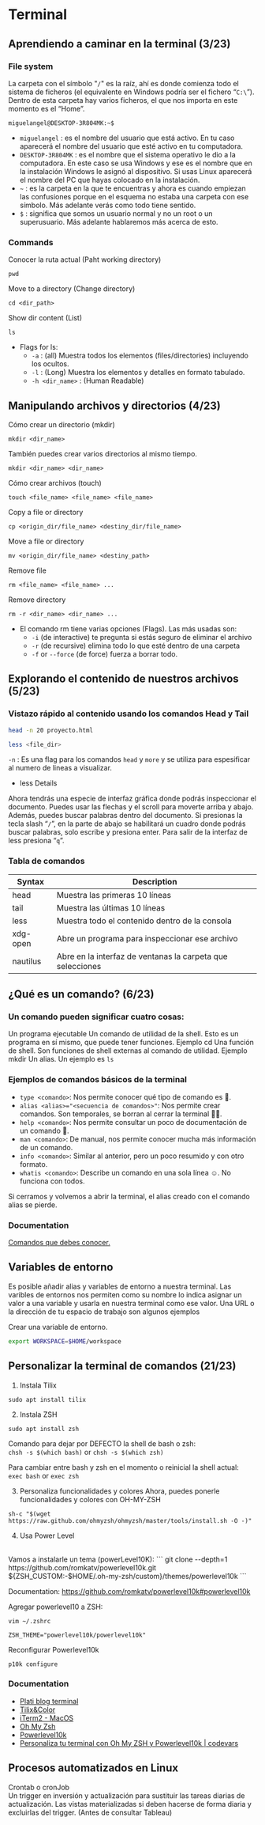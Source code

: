 # Terminal

## Aprendiendo a caminar en la terminal (3/23)

### File system

La carpeta con el símbolo "``/``" es la raíz, ahí es donde comienza todo el sistema de ficheros (el equivalente en Windows podría ser el fichero “``C:\``”). Dentro de esta carpeta hay varios ficheros, el que nos importa en este momento es el “Home”.

``
miguelangel@DESKTOP-3R804MK:~$
``
- ``miguelangel`` : es el nombre del usuario que está activo. En tu caso aparecerá el nombre del usuario que esté activo en tu computadora.
- ``DESKTOP-3R804MK`` : es el nombre que el sistema operativo le dio a la computadora. En este caso se usa Windows y ese es el nombre que en la instalación Windows le asignó al dispositivo. Si usas Linux aparecerá el nombre del PC que hayas colocado en la instalación.
- ``~`` : es la carpeta en la que te encuentras y ahora es cuando empiezan las confusiones porque en el esquema no estaba una carpeta con ese símbolo. Más adelante verás como todo tiene sentido.
- ``$`` : significa que somos un usuario normal y no un root o un superusuario. Más adelante hablaremos más acerca de esto.

### Commands

Conocer la ruta actual (Paht working directory)
```
pwd
```

Move to a directory (Change directory)
```
cd <dir_path>
```

Show dir content (List)
```
ls
```

- Flags for ls:
    - ``-a`` : (all) Muestra todos los elementos (files/directories) incluyendo los ocultos.
    - ``-l`` : (Long) Muestra los elementos y detalles en formato tabulado.
    - ``-h <dir_name>`` : (Human Readable)


## Manipulando archivos y directorios (4/23)

Cómo crear un directorio (mkdir)
```
mkdir <dir_name>
```

También puedes crear varios directorios al mismo tiempo.
```
mkdir <dir_name> <dir_name>
```

Cómo crear archivos (touch)
```
touch <file_name> <file_name> <file_name>
```

Copy a file or directory
```
cp <origin_dir/file_name> <destiny_dir/file_name>
```

Move a file or directory
```
mv <origin_dir/file_name> <destiny_path>
```

Remove file
```
rm <file_name> <file_name> ...
```

Remove directory
```
rm -r <dir_name> <dir_name> ...
```

- El comando rm tiene varias opciones (Flags). Las más usadas son:
    - ``-i`` (de interactive) te pregunta si estás seguro de eliminar el archivo
    - ``-r`` (de recursive) elimina todo lo que esté dentro de una carpeta
    - ``-f`` or ``--force`` (de force) fuerza a borrar todo.

## Explorando el contenido de nuestros archivos (5/23)

### Vistazo rápido al contenido usando los comandos Head y Tail

```sh
head -n 20 proyecto.html
```
```sh
less <file_dir>
```

``-n`` : Es una flag para los comandos `head` y `more` y se utiliza para espesificar al numero de lineas a visualizar.

- less Details

Ahora tendrás una especie de interfaz gráfica donde podrás inspeccionar el documento. Puedes usar las flechas y el scroll para moverte arriba y abajo.
Además, puedes buscar palabras dentro del documento. Si presionas la tecla slash “`/`”, en la parte de abajo se habilitará un cuadro donde podrás buscar palabras, solo escribe y presiona enter.
Para salir de la interfaz de less presiona “`q`”.

### Tabla de comandos
| Syntax | Description |
| --- | ----------- |
| head | Muestra las primeras 10 líneas |
| tail | Muestra las últimas 10 líneas |
| less | Muestra todo el contenido dentro de la consola |
| xdg-open | Abre un programa para inspeccionar ese archivo |
| nautilus | Abre en la interfaz de ventanas la carpeta que selecciones |

## ¿Qué es un comando? (6/23)

### Un comando pueden significar cuatro cosas:

Un programa ejecutable
Un comando de utilidad de la shell. Esto es un programa en sí mismo, que puede tener funciones. Ejemplo cd
Una función de shell. Son funciones de shell externas al comando de utilidad. Ejemplo mkdir
Un alias. Un ejemplo es `ls`

### Ejemplos de comandos básicos de la terminal

- ``type <comando>``: Nos permite conocer qué tipo de comando es 🤔.
- ``alias <alias>="<secuencia de comandos>"``: Nos permite crear comandos. Son temporales, se borran al cerrar la terminal 👶🏼.
- ``help <comando>``: Nos permite consultar un poco de documentación de un comando 📄.
- ``man <comando>``: De manual, nos permite conocer mucha más información de un comando.
- ``info <comando>``: Similar al anterior, pero un poco resumido y con otro formato.
- ``whatis <comando>``: Describe un comando en una sola línea ☺️. No funciona con todos.

Si cerramos y volvemos a abrir la terminal, el alias creado con el comando alias se pierde.

### Documentation

[Comandos que debes conocer.](https://platzi.com/blog/41-comandos-terminal/)

## Variables de entorno

Es posible añadir alias y variables de entorno a nuestra terminal.
Las varibles de entornos nos permiten como su nombre lo indica asignar un valor a una variable y usarla en nuestra terminal como ese valor. Una URL o la dirección de tu espacio de trabajo son algunos ejemplos

Crear una variable de entorno.
```sh
export WORKSPACE=$HOME/workspace
```

## Personalizar la terminal de comandos (21/23)

1. Instala Tilix
```
sudo apt install tilix
```

2. Instala ZSH
```
sudo apt install zsh
```

Comando para dejar por DEFECTO la shell de bash o zsh:
<br>
``chsh -s $(which bash)`` or ``chsh -s $(which zsh)``

Para cambiar entre bash y zsh en el momento o reinicial la shell actual:
<br>
``exec bash`` or ``exec zsh``

3. Personaliza funcionalidades y colores
Ahora, puedes ponerle funcionalidades y colores con OH-MY-ZSH
```
sh-c "$(wget https://raw.github.com/ohmyzsh/ohmyzsh/master/tools/install.sh -O -)"
```

4. Usa Power Level
<br>
Vamos a instalarle un tema (powerLevel10K):
```
git clone --depth=1 https://github.com/romkatv/powerlevel10k.git ${ZSH_CUSTOM:-$HOME/.oh-my-zsh/custom}/themes/powerlevel10k
```

Documentation: https://github.com/romkatv/powerlevel10k#powerlevel10k

Agregar powerlevel10 a ZSH:
```
vim ~/.zshrc
```

``ZSH_THEME="powerlevel10k/powerlevel10k"``

Reconfigurar Powerlevel10k
```
p10k configure
```

### Documentation

- [Plati blog terminal](https://platzi.com/blog/terminal-en-big-sur-mas-bonita-que-nunca/)
- [Tilix&Color](https://gnunn1.github.io/tilix-web/)
- [iTerm2 - MacOS](https://iterm2.com/)
- [Oh My Zsh](https://ohmyz.sh/)
- [Powerlevel10k](https://github.com/romkatv/powerlevel10k)
- [Personaliza tu terminal con Oh My ZSH y Powerlevel10k | codevars](https://www.edevars.com/blog/personalizar-terminal)

## Procesos automatizados en Linux

Crontab o cronJob
<br>
Un trigger en inversión y actualización para sustituir las tareas diarias de actualización.
Las vistas materializadas si deben hacerse de forma diaria y excluirlas del trigger. (Antes de consultar Tableau)